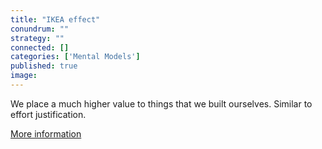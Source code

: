 ```yaml
---
title: "IKEA effect"
conundrum: ""
strategy: ""
connected: []
categories: ['Mental Models']
published: true
image: 
---
```


We place a much higher value to things that we built ourselves. Similar to effort justification.

[More information](https://en.wikipedia.org/wiki/IKEA_effect)



